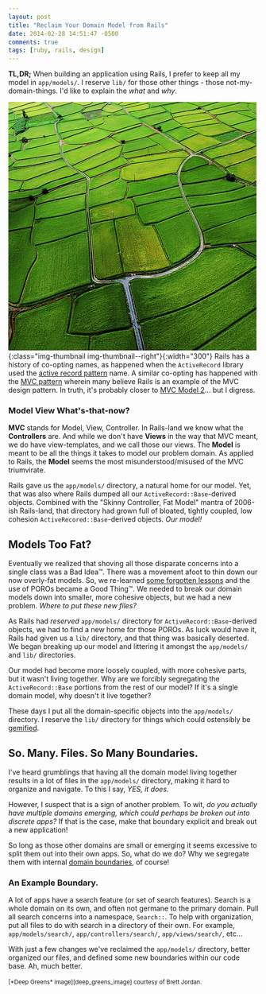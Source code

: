 ```yaml
---
layout: post
title: "Reclaim Your Domain Model from Rails"
date: 2014-02-28 14:51:47 -0500
comments: true
tags: [ruby, rails, design]
---
```


**TL,DR;** When building an application using Rails, I prefer to keep all my
model in `app/models/`. I reserve `lib/` for those other things - those
not-my-domain-things. I'd like to explain the *what* and *why*.

![Boundaries Amongst the Fields; Deep Greens](/assets/images/posts/deep-greens-med.jpg){:class="img-thumbnail img-thumbnail--right"}{:width="300"}
Rails has a history of co-opting names, as happened when the `ActiveRecord`
library used the [active record pattern][active_record] name. A similar
co-opting has happened with the [MVC pattern][mvc_pattern] wherein many believe
Rails is an example of the MVC design pattern. In truth, it's probably closer
to [MVC Model 2][mvc2_pattern]... but I digress.

### Model View What's-that-now?

**MVC** stands for Model, View, Controller. In Rails-land we know what the
**Controllers** are. And while we don't have **Views** in the way that MVC
meant, we do have view-templates, and we call those our views. The **Model** is
meant to be all the things it takes to model our problem domain. As applied to
Rails, the **Model** seems the most misunderstood/misused of the MVC
triumvirate.

<!-- more -->

Rails gave us the `app/models/` directory, a natural home for our model. Yet,
that was also where Rails dumped all our `ActiveRecord::Base`-derived objects.
Combined with the "Skinny Controller, Fat Model" mantra of 2006-ish Rails-land,
that directory had grown full of bloated, tightly coupled, low cohesion
`ActiveRecored::Base`-derived objects. *Our model!*

## Models Too Fat?

Eventually we realized that shoving all those disparate concerns into a single
class was a Bad Idea™. There was a movement afoot to thin down our now
overly-fat models. So, we re-learned [some forgotten lessons][pojo] and the use
of POROs became a Good Thing™. We needed to break our domain models down into
smaller, more cohesive objects, but we had a new problem. *Where to put these
new files?*

As Rails had *reserved* `app/models/` directory for
`ActiveRecord::Base`-derived objects, we had to find a new home for those
POROs. As luck would have it, Rails had given us a `lib/` directory, and that
thing was basically deserted. We began breaking up our model and littering it
amongst the `app/models/` and `lib/` directories.

Our model had become more loosely coupled, with more cohesive parts, but it
wasn't living together. Why are we forcibly segregating the
`ActiveRecord::Base` portions from the rest of our model? If it's a single
domain model, why doesn't it live together?

These days I put all the domain-specific objects into the `app/models/`
directory. I reserve the `lib/` directory for things which could ostensibly be
[gemified][rubygems].

## So. Many. Files. So Many Boundaries.

I've heard grumblings that having all the domain model living together
results in a lot of files in the `app/models/` directory, making it hard to
organize and navigate. To this I say, *YES, it does.*

However, I suspect that is a sign of another problem. To wit, *do you actually
have multiple domains emerging, which could perhaps be broken out into discrete
apps?* If that is the case, make that boundary explicit and break out a new
application!

So long as those other domains are small or emerging it seems excessive to
split them out into their own apps. So, what do we do? Why we segregate them
with internal [domain boundaries][bounded_context], of course!

### An Example Boundary.

A lot of apps have a search feature (or set of search features).
Search is a whole domain on its own, and often not germane to the primary
domain. Pull all search concerns into a namespace, `Search::`. To help with
organization, put all files to do with search in a directory of their own. For example,
`app/models/search/`, `app/controllers/search/`, `app/views/search/`, etc...

With just a few changes we've reclaimed the `app/models/` directory, better
organized our files, and defined some new boundaries within our code base. Ah,
much better.

<small>
[*Deep Greens* image][deep_greens_image] courtesy of Brett Jordan.
</small>

[active_record]: http://www.martinfowler.com/eaaCatalog/activeRecord.html "Active Record"
[bounded_context]: http://martinfowler.com/bliki/BoundedContext.html "Bounded Context"
[deep_greens_image]: http://www.flickr.com/photos/x1brett/8025844399/ "Deep Greens - Aerial07"
[mvc2_pattern]: http://en.wikipedia.org/wiki/Model_2 "MVC Model 2"
[mvc_pattern]: http://c2.com/cgi/wiki?ModelViewController "Model View Controller"
[pojo]: http://en.wikipedia.org/wiki/Plain_Old_Java_Object "Plain Old Java Object"
[rubygems]: http://rubygems.org/ "A package manager for Ruby"
